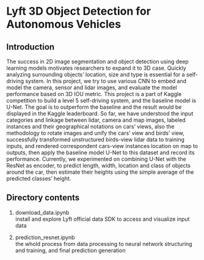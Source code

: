 # Lyft 3D Object Detection for Autonomous Vehicles

## Introduction
The success in 2D image segmentation and object detection using deep learning models motivates researchers to expand it to 3D case. Quickly analyzing surrounding objects’ location, size and type is essential for a self-driving system. In this project, we try to use various CNN to embed and model the camera, sensor and lidar images, and evaluate the model performance based on 3D IOU metric. This project is a part of Kaggle competition to build a level 5 self-driving system, and the baseline model is U-Net. The goal is to outperform the baseline and the result would be displayed in the Kaggle leaderboard. So far, we have understood the input categories and linkage between lidar, camera and map images, labeled instances and their geographical notations on cars’ views, also the methodology to rotate images and unify the cars’ view and birds’ view, successfully transformed unstructured birds-view lidar data to training inputs, and rendered correspondent cars-view instances location on map to outputs, then apply the baseline model U-Net to this dataset and record its performance. Currently, we experimented on combining U-Net with the ResNet as encoder, to predict length, width, location and class of objects around the car, then estimate their heights using the simple average of the predicted classes’ height.

## Directory contents
1. download_data.ipynb  
   install and explore Lyft official data SDK to access and visualize input data

2. prediction_resnet.ipynb  
   the whold process from data processing to neural network structuring and training, and final prediction generation
